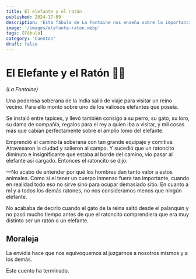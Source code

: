 ```yaml
---
title: El elefante y el ratón
published: 2024-17-09
description: 'Esta fábula de La Fontaine nos enseña sobre la importancia de la humildad y cómo las apariencias pueden engañarnos en el juicio propio y ajeno.'  
image: '/images/elefante-raton.webp'
tags: [Fábula]
category: 'Cuentos'
draft: false  
---
```


# El Elefante y el Ratón 🐘🐭  
*(La Fontaine)*

Una poderosa soberana de la India salió de viaje para visitar un reino vecino. Para ello montó sobre uno de los valiosos elefantes que poseía.

Se instaló entre tapices, y llevó también consigo a su perro, su gato, su loro, su dama de compañía, regalos para el rey a quien iba a visitar, y mil cosas más que cabían perfectamente sobre el amplio lomo del elefante.

Emprendió el camino la soberana con tan grande equipaje y comitiva. Atravesaron la ciudad y salieron al campo. Y sucedió que un ratoncito diminuto e insignificante que estaba al borde del camino, vio pasar al elefante así cargado. Entonces el ratoncito se dijo:

—No acabo de entender por qué los hombres dan tanto valor a estos animales. Como si el tener un cuerpo inmenso fuera tan importante, cuando en realidad todo eso no sirve sino para ocupar demasiado sitio. En cuanto a mí y a todos los demás ratones, no nos consideramos menos que ningún elefante.

No acababa de decirlo cuando el gato de la reina saltó desde el palanquín y no pasó mucho tiempo antes de que el ratoncito comprendiera que era muy distinto ser un ratón o un elefante.

## Moraleja
La envidia hace que nos equivoquemos al juzgarnos a nosotros mismos y a los demás.

Este cuento ha terminado.
